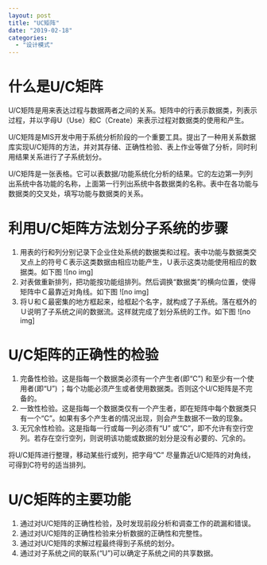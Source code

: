 ```yaml
---
layout: post
title: "UC矩阵"
date: "2019-02-18"
categories: 
  - "设计模式"
---
```


# 什么是U/C矩阵

U/C矩阵是用来表达过程与数据两者之间的关系。矩阵中的行表示数据类，列表示过程，并以字母U（Use）和C（Create）来表示过程对数据类的使用和产生。

U/C矩阵是MIS开发中用于系统分析阶段的一个重要工具。提出了一种用关系数据库实现U/C矩阵的方法，并对其存储、正确性检验、表上作业等做了分析，同时利用结果关系进行了子系统划分。

U/C矩阵是一张表格。它可以表数据/功能系统化分析的结果。它的左边第一列列出系统中各功能的名称，上面第一行列出系统中各数据类的名称。表中在各功能与数据类的交叉处，填写功能与数据类的关系。

# 利用U/C矩阵方法划分子系统的步骤

1. 用表的行和列分别记录下企业住处系统的数据类和过程。表中功能与数据类交叉点上的符号Ｃ表示这类数据由相应功能产生，Ｕ表示这类功能使用相应的数据类。如下图 ![no img]
2. 对表做重新排列，把功能按功能组排列。然后调换“数据类”的横向位置，使得矩阵中Ｃ最靠近对角线。如下图 ![no img]
3. 将Ｕ和Ｃ最密集的地方框起来，给框起个名字，就构成了子系统。落在框外的Ｕ说明了子系统之间的数据流。这样就完成了划分系统的工作。如下图 ![no img]

# U/C矩阵的正确性的检验

1. 完备性检验。这是指每一个数据类必须有一个产生者(即“C”) 和至少有一个使用者(即“U”) ；每个功能必须产生或者使用数据类。否则这个U/C矩阵是不完备的。
2. 一致性检验。这是指每一个数据类仅有一个产生者，即在矩阵中每个数据类只有一个“C”。如果有多个产生者的情况出现，则会产生数据不一致的现象。
3. 无冗余性检验。这是指每一行或每一列必须有“U” 或“C”，即不允许有空行空列。若存在空行空列，则说明该功能或数据的划分是没有必要的、冗余的。

将U/C矩阵进行整理，移动某些行或列，把字母“C” 尽量靠近U/C矩阵的对角线，可得到C符号的适当排列。

# U/C矩阵的主要功能

1. 通过对U/C矩阵的正确性检验，及时发现前段分析和调查工作的疏漏和错误。
2. 通过对U/C矩阵的正确性检验来分析数据的正确性和完整性。
3. 通过对U/C矩阵的求解过程最终得到子系统的划分。
4. 通过对子系统之间的联系(“U”)可以确定子系统之间的共享数据。
